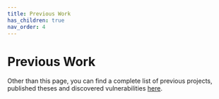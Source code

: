 ```yaml
---
title: Previous Work
has_children: true
nav_order: 4
---
```


# Previous Work
Other than this page, you can find a complete list of previous projects, published theses and discovered vulnerabilities [here](https://www.kth.se/nse/research/software-systems-architecture-and-security/projects/ethical-hacking-1.914053).
